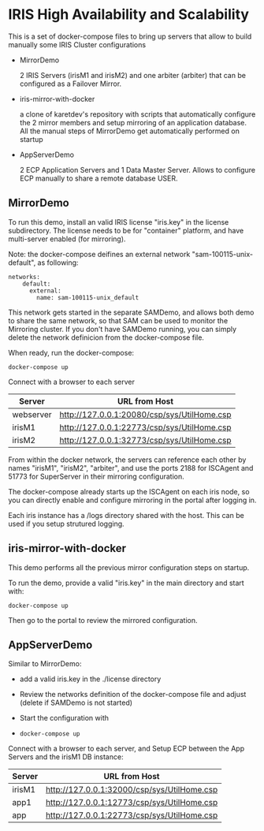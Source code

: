 # IRIS High Availability and Scalability



This is a set of docker-compose files to bring up servers that allow to build manually some IRIS Cluster configurations

* MirrorDemo

  2 IRIS Servers (irisM1 and irisM2) and one arbiter (arbiter) that can be configured as a Failover Mirror. 

  

* iris-mirror-with-docker

  a clone of karetdev's repository with scripts that automatically configure the 2 mirror members and setup mirroring of an application database. All the manual steps of MirrorDemo get automatically performed on startup

  

* AppServerDemo

  2 ECP Application Servers and 1 Data Master Server. Allows to configure ECP manually to share a remote database USER.



## MirrorDemo

To run this demo, install an valid IRIS license "iris.key" in the license subdirectory. The license needs to be for "container" platform, and have multi-server enabled (for mirroring).

Note:  the docker-compose deifines an external network "sam-100115-unix-default", as following:

```
networks:
    default:
      external:
        name: sam-100115-unix_default
```

This network gets started in the separate SAMDemo, and allows both demo to share the same network, so that SAM can be used to monitor the Mirroring cluster. If you don't have SAMDemo running, you can simply delete the network definicion from the docker-compose file.



When ready, run the docker-compose:

```
docker-compose up
```

Connect with a browser to each server

| Server    | URL from Host                               |
| --------- | ------------------------------------------- |
| webserver | http://127.0.0.1:20080/csp/sys/UtilHome.csp |
| irisM1    | http://127.0.0.1:22773/csp/sys/UtilHome.csp |
| irisM2    | http://127.0.0.1:32773/csp/sys/UtilHome.csp |



From within the docker network, the servers can reference each other by names "irisM1", "irisM2", "arbiter", and use the ports 2188 for ISCAgent and 51773 for SuperServer in their mirroring configuration.

The docker-compose already starts up the ISCAgent on each iris node, so you can directly enable and configure mirroring in the portal after logging in.

Each iris instance has a /logs directory shared with the host. This can be used if you setup strutured logging.





## iris-mirror-with-docker

This demo performs all the previous mirror configuration steps on startup.

To run the demo, provide a valid "iris.key" in the main directory and start with:

```
docker-compose up 
```

Then go to the portal to review the mirrored configuration.

## AppServerDemo

Similar to MirrorDemo:

* add a valid iris.key in the ./license directory

* Review the networks definition of the docker-compose file and adjust (delete if SAMDemo is not started)

* Start the configuration with

* ```
  docker-compose up
  ```

Connect with a browser to each server, and Setup ECP between the App Servers and the irisM1 DB instance:

| Server | URL from Host                               |
| ------ | ------------------------------------------- |
| irisM1 | http://127.0.0.1:32000/csp/sys/UtilHome.csp |
| app1   | http://127.0.0.1:12773/csp/sys/UtilHome.csp |
| app    | http://127.0.0.1:22773/csp/sys/UtilHome.csp |